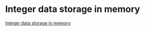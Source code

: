 # Integer data storage in memory
[Integer data storage in memory](https://aiwithcloud.com/2022/09/15/integer_data_storage_in_memory/)